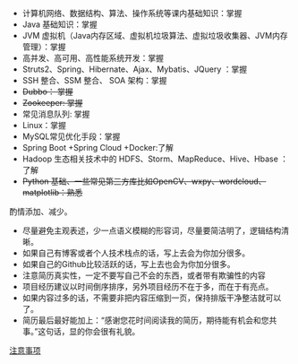 
* 计算机网络、数据结构、算法、操作系统等课内基础知识：掌握
* Java 基础知识：掌握
* JVM 虚拟机（Java内存区域、虚拟机垃圾算法、虚拟垃圾收集器、JVM内存管理）：掌握
* 高并发、高可用、高性能系统开发：掌握
* Struts2、Spring、Hibernate、Ajax、Mybatis、JQuery ：掌握
* SSH 整合、SSM 整合、 SOA 架构：掌握
* ~~Dubbo： 掌握~~
* ~~Zookeeper: 掌握~~
* 常见消息队列: 掌握
* Linux：掌握
* MySQL常见优化手段：掌握
* Spring Boot +Spring Cloud +Docker:了解
* Hadoop 生态相关技术中的 HDFS、Storm、MapReduce、Hive、Hbase ：了解
* ~~Python 基础、一些常见第三方库比如OpenCV、wxpy、wordcloud、matplotlib：熟悉~~

酌情添加、减少。

* 尽量避免主观表述，少一点语义模糊的形容词，尽量要简洁明了，逻辑结构清晰。
* 如果自己有博客或者个人技术栈点的话，写上去会为你加分很多。
* 如果自己的Github比较活跃的话，写上去也会为你加分很多。
* 注意简历真实性，一定不要写自己不会的东西，或者带有欺骗性的内容
* 项目经历建议以时间倒序排序，另外项目经历不在于多，而在于有亮点。
* 如果内容过多的话，不需要非把内容压缩到一页，保持排版干净整洁就可以了。
* 简历最后最好能加上：“感谢您花时间阅读我的简历，期待能有机会和您共事。”这句话，显的你会很有礼貌。


[注意事项](https://snailclimb.gitee.io/javaguide/#/docs/essential-content-for-interview/PreparingForInterview/%E7%A8%8B%E5%BA%8F%E5%91%98%E7%9A%84%E7%AE%80%E5%8E%86%E4%B9%8B%E9%81%93)













